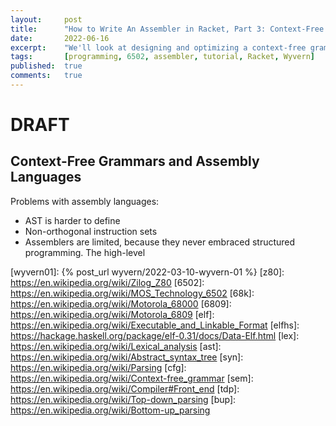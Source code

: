 ```yaml
---
layout:     post
title:      "How to Write An Assembler in Racket, Part 3: Context-Free Grammar"
date:       2022-06-16
excerpt:    "We'll look at designing and optimizing a context-free grammar for the 65C02 instruction set that will serve as basis for implementing a lexer and parser for the Wyvern assembler"
tags:       [programming, 6502, assembler, tutorial, Racket, Wyvern]
published:  true
comments:   true
---
```

# DRAFT

## Context-Free Grammars and Assembly Languages

Problems with assembly languages:

* AST is harder to define
* Non-orthogonal instruction sets
* Assemblers are limited, because they never embraced structured programming. The high-level


[wyvern01]: {% post_url wyvern/2022-03-10-wyvern-01 %}
[z80]: https://en.wikipedia.org/wiki/Zilog_Z80
[6502]: https://en.wikipedia.org/wiki/MOS_Technology_6502
[68k]: https://en.wikipedia.org/wiki/Motorola_68000
[6809]: https://en.wikipedia.org/wiki/Motorola_6809
[elf]: https://en.wikipedia.org/wiki/Executable_and_Linkable_Format
[elfhs]: https://hackage.haskell.org/package/elf-0.31/docs/Data-Elf.html
[lex]: https://en.wikipedia.org/wiki/Lexical_analysis
[ast]: https://en.wikipedia.org/wiki/Abstract_syntax_tree
[syn]: https://en.wikipedia.org/wiki/Parsing
[cfg]: https://en.wikipedia.org/wiki/Context-free_grammar
[sem]: https://en.wikipedia.org/wiki/Compiler#Front_end
[tdp]: https://en.wikipedia.org/wiki/Top-down_parsing
[bup]: https://en.wikipedia.org/wiki/Bottom-up_parsing
